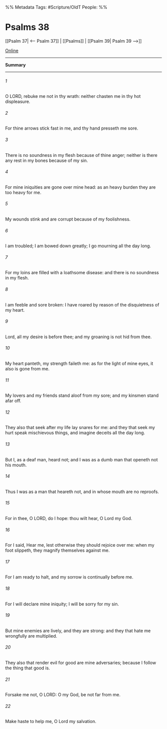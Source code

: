 

%% Metadata
Tags: #Scripture/OldT
People: 
%%
# Psalms 38
[[Psalm 37| <-- Psalm 37]] | [[Psalms]] | [[Psalm 39| Psalm 39 -->]]

[Online](https://churchofjesuschrist.org/study/scriptures/ot/ps/38?lang=eng)

---
__Summary__



---

###### 1
O LORD, rebuke me not in thy wrath: neither chasten me in thy hot displeasure.
###### 2
For thine arrows stick fast in me, and thy hand presseth me sore.
###### 3
There is no soundness in my flesh because of thine anger; neither is there any rest in my bones because of my sin.
###### 4
For mine iniquities are gone over mine head: as an heavy burden they are too heavy for me.
###### 5
My wounds stink and are corrupt because of my foolishness.
###### 6
I am troubled; I am bowed down greatly; I go mourning all the day long.
###### 7
For my loins are filled with a loathsome disease: and there is no soundness in my flesh.
###### 8
I am feeble and sore broken: I have roared by reason of the disquietness of my heart.
###### 9
Lord, all my desire is before thee; and my groaning is not hid from thee.
###### 10
My heart panteth, my strength faileth me: as for the light of mine eyes, it also is gone from me.
###### 11
My lovers and my friends stand aloof from my sore; and my kinsmen stand afar off.
###### 12
They also that seek after my life lay snares for me: and they that seek my hurt speak mischievous things, and imagine deceits all the day long.
###### 13
But I, as a deaf man, heard not; and I was as a dumb man that openeth not his mouth.
###### 14
Thus I was as a man that heareth not, and in whose mouth are no reproofs.
###### 15
For in thee, O LORD, do I hope: thou wilt hear, O Lord my God.
###### 16
For I said, Hear me, lest otherwise they should rejoice over me: when my foot slippeth, they magnify themselves against me.
###### 17
For I am ready to halt, and my sorrow is continually before me.
###### 18
For I will declare mine iniquity; I will be sorry for my sin.
###### 19
But mine enemies are lively, and they are strong: and they that hate me wrongfully are multiplied.
###### 20
They also that render evil for good are mine adversaries; because I follow the thing that good is.
###### 21
Forsake me not, O LORD: O my God, be not far from me.
###### 22
Make haste to help me, O Lord my salvation.



